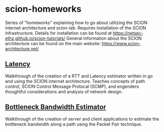 # scion-homeworks

Series of "homeworks" explaining how to go about utilizing the SCION internet architecture and scion-lab.
Requires installation of the SCION infrastructure. Details for installation can be found at https://netsec-ethz.github.io/scion-tutorials/
General information about the SCION architecture can be found on the main website: https://www.scion-architecture.net/

## [Latency](latency/)
Walkthrough of the creation of a RTT and Latency estimator written in go and using the SCION internet architecture. Teaches concepts of path control, SCION Control Message Protocal (SCMP), and engenders thoughtful considerations and analysis of network design.

## [Bottleneck Bandwidth Estimator](bottleneck_bw_est/)
Walkthrough of the creation of server and client applications to estimate the bottleneck bandwidth along a path using the Packet Pair technique.
